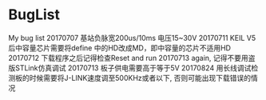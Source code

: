 # BugList
My bug list
20170707 基站负脉宽200us/10ms  电压15~30V
20170711 KEIL V5后中容量芯片需要将define 中的HD改成MD，即中容量的芯片不适用HD
20170712 下载程序之后记得检查Reset and run
20170713 again, 记得不要用盗版STLink仿真调试
20170713 板子供电需要高于等于5V
20170824 用长线调试检测板的时候需要将J-LINK速度调至500KHz或者以下, 否则可能出现下载错误的情况
